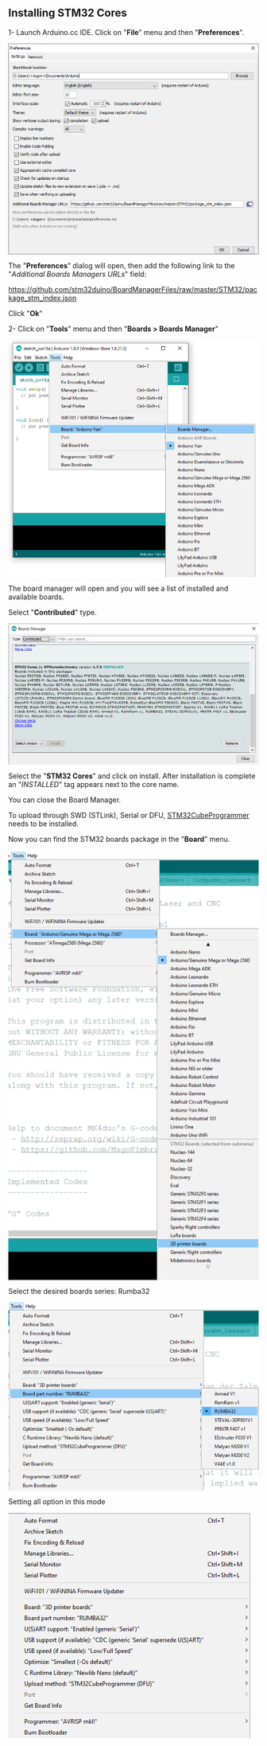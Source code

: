 ## Installing STM32 Cores

1- Launch Arduino.cc IDE. Click on "**File**" menu and then "**Preferences**".

<img align="center" src="img/preferences.png"/>

The "**Preferences**" dialog will open, then add the following link to the "*Additional Boards Managers URLs*" field:

https://github.com/stm32duino/BoardManagerFiles/raw/master/STM32/package_stm_index.json

Click "**Ok**"

2- Click on "**Tools**" menu and then "**Boards > Boards Manager**"

<img align="center" src="img/menu_bm.png"/>

The board manager will open and you will see a list of installed and available boards. 

Select "**Contributed**" type.

<img align="center" src="img/boardsmanager.png"/>

Select the "**STM32 Cores**" and click on install.
After installation is complete an "*INSTALLED*" tag appears next to the core name. 

You can close the Board Manager.

To upload through SWD (STLink), Serial or DFU, [STM32CubeProgrammer](https://www.st.com/en/development-tools/stm32cubeprog.html) needs to be installed.

Now you can find the STM32 boards package in the "**Board**" menu.

<img align="center" src="img/boardslist.png"/>

Select the desired boards series: Rumba32

<img align="center" src="img/rumba32.png"/>

Setting all option in this mode

<img align="center" src="img/rumba32option.png"/>

